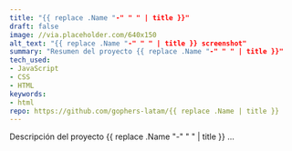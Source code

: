 ```yaml
---
title: "{{ replace .Name "-" " " | title }}"
draft: false
image: //via.placeholder.com/640x150
alt_text: "{{ replace .Name "-" " " | title }} screenshot"
summary: "Resumen del proyecto {{ replace .Name "-" " " | title }}"
tech_used:
- JavaScript
- CSS
- HTML
keywords:
- html
repo: https://github.com/gophers-latam/{{ replace .Name | title }}
---
```


Descripción del proyecto {{ replace .Name "-" " " | title }} ...